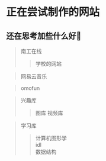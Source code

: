 # 正在尝试制作的网站  
## 还在思考加些什么好🤔  

>南工在线
>>学校的网站
  
>网易云音乐

>omofun

>兴趣库
>>图库
>>视频库

>学习库
>>计算机图形学  
>>idl  
>>数据结构  